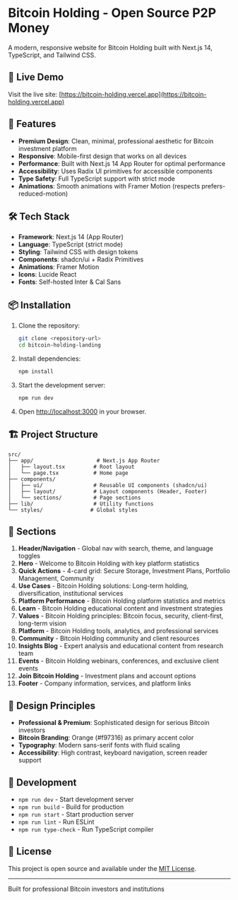 # Bitcoin Holding - Open Source P2P Money

A modern, responsive website for Bitcoin Holding built with Next.js 14, TypeScript, and Tailwind CSS.

## 🚀 Live Demo

Visit the live site: [https://bitcoin-holding.vercel.app](https://bitcoin-holding.vercel.app)

## 🚀 Features

- **Premium Design**: Clean, minimal, professional aesthetic for Bitcoin investment platform
- **Responsive**: Mobile-first design that works on all devices  
- **Performance**: Built with Next.js 14 App Router for optimal performance
- **Accessibility**: Uses Radix UI primitives for accessible components
- **Type Safety**: Full TypeScript support with strict mode
- **Animations**: Smooth animations with Framer Motion (respects prefers-reduced-motion)

## 🛠️ Tech Stack

- **Framework**: Next.js 14 (App Router)
- **Language**: TypeScript (strict mode)
- **Styling**: Tailwind CSS with design tokens
- **Components**: shadcn/ui + Radix Primitives
- **Animations**: Framer Motion
- **Icons**: Lucide React
- **Fonts**: Self-hosted Inter & Cal Sans

## 📦 Installation

1. Clone the repository:
   ```bash
   git clone <repository-url>
   cd bitcoin-holding-landing
   ```

2. Install dependencies:
   ```bash
   npm install
   ```

3. Start the development server:
   ```bash
   npm run dev
   ```

4. Open [http://localhost:3000](http://localhost:3000) in your browser.

## 🏗️ Project Structure

```
src/
├── app/                    # Next.js App Router
│   ├── layout.tsx         # Root layout
│   └── page.tsx           # Home page
├── components/
│   ├── ui/                # Reusable UI components (shadcn/ui)
│   ├── layout/            # Layout components (Header, Footer)
│   └── sections/          # Page sections
├── lib/                   # Utility functions
└── styles/               # Global styles
```

## 🎨 Sections

1. **Header/Navigation** - Global nav with search, theme, and language toggles
2. **Hero** - Welcome to Bitcoin Holding with key platform statistics  
3. **Quick Actions** - 4-card grid: Secure Storage, Investment Plans, Portfolio Management, Community
4. **Use Cases** - Bitcoin Holding solutions: Long-term holding, diversification, institutional services
5. **Platform Performance** - Bitcoin Holding platform statistics and metrics
6. **Learn** - Bitcoin Holding educational content and investment strategies
7. **Values** - Bitcoin Holding principles: Bitcoin focus, security, client-first, long-term vision
8. **Platform** - Bitcoin Holding tools, analytics, and professional services  
9. **Community** - Bitcoin Holding community and client resources
10. **Insights Blog** - Expert analysis and educational content from research team
11. **Events** - Bitcoin Holding webinars, conferences, and exclusive client events
12. **Join Bitcoin Holding** - Investment plans and account options
13. **Footer** - Company information, services, and platform links

## 🎯 Design Principles  

- **Professional & Premium**: Sophisticated design for serious Bitcoin investors
- **Bitcoin Branding**: Orange (#f97316) as primary accent color
- **Typography**: Modern sans-serif fonts with fluid scaling  
- **Accessibility**: High contrast, keyboard navigation, screen reader support

## 🧪 Development

- `npm run dev` - Start development server
- `npm run build` - Build for production
- `npm run start` - Start production server  
- `npm run lint` - Run ESLint
- `npm run type-check` - Run TypeScript compiler

## 📄 License

This project is open source and available under the [MIT License](LICENSE).

---

Built for professional Bitcoin investors and institutions
